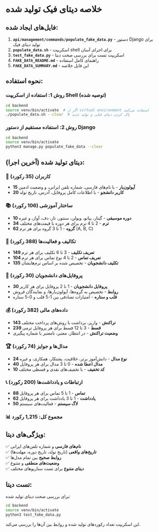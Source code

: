# خلاصه دیتای فیک تولید شده

## فایل‌های ایجاد شده:

1. **`api/management/commands/populate_fake_data.py`** - دستور Django برای تولید دیتای فیک
2. **`populate_data.sh`** - اسکریپت shell برای اجرای آسان
3. **`test_fake_data.py`** - اسکریپت تست برای بررسی صحت دیتا
4. **`FAKE_DATA_README.md`** - راهنمای کامل استفاده
5. **`FAKE_DATA_SUMMARY.md`** - این فایل خلاصه

## نحوه استفاده:

### روش 1: استفاده از اسکریپت Shell (توصیه شده)
```bash
cd backend
source venv/bin/activate  # اگر از virtual environment استفاده می‌کنید
./populate_data.sh --clear  # پاک کردن دیتای قبلی و تولید جدید
```

### روش 2: استفاده مستقیم از دستور Django
```bash
cd backend
source venv/bin/activate
python3 manage.py populate_fake_data --clear
```

## دیتای تولید شده (آخرین اجرا):

### 👥 کاربران (35 رکورد)
- **15 آپولون‌یار** - با نام‌های فارسی، شماره تلفن ایرانی، و وضعیت ادمین
- **20 کاربر دانشجو** - با اطلاعات کامل پروفایل، آدرس، تاریخ تولد

### 📚 ساختار آموزشی (106 رکورد)
- **10 دوره موسیقی** - گیتار، پیانو، ویولن، سنتور، تار، دف، آواز، و غیره
- **34 ترم** - 2 تا 4 ترم برای هر دوره با قیمت‌های مختلف
- **62 گروه** - 1 تا 3 گروه برای هر ترم (A, B, C)

### 📝 تکالیف و فعالیت‌ها (388 رکورد)
- **149 تعریف تکلیف** - 3 تا 6 تکلیف برای هر ترم
- **104 تعریف تماس** - 2 تا 4 نوع تماس برای هر ترم
- **135 تکلیف دانشجویان** - تخصیص شده بر اساس ترم‌هایشان

### 👤 پروفایل‌های دانشجویان (30 رکورد)
- **30 پروفایل دانشجویان** - 1 تا 2 پروفایل برای هر کاربر
- **روابط** - تخصیص به گروه‌ها، آپولون‌یارها، و نمایندگان فروش
- **قلب و ستاره** - امتیازات تصادفی بین 1-5 قلب و 0-5 ستاره

### 💰 داده‌های مالی (382 رکورد)
- **143 تراکنش** - واریز، برداشت با روش‌های پرداخت مختلف
- **239 قسط** - 3 تا 12 قسط برای هر پروفایل ترمی
- **وضعیت تراکنش** - در انتظار، معتبر، نامعتبر با شماره پیگیری

### 🏆 مدال‌ها و جوایز (74 رکورد)
- **24 نوع مدال** - دانش‌آموز برتر، خلاقیت، پشتکار، همکاری، و غیره
- **40 مدال اعطا شده** - 0 تا 3 مدال برای هر پروفایل
- **10 کد تخفیف** - با تخفیف‌های نقدی و قسطی مختلف

### 📞 ارتباطات و یادداشت‌ها (200 رکورد)
- **88 تماس** - 1 تا 5 تماس برای هر پروفایل
- **62 یادداشت** - 1 تا 3 یادداشت برای هر پروفایل
- **50 لاگ سیستم** - فعالیت‌های سیستم

### 📊 مجموع کل: **1,215 رکورد**

## ویژگی‌های دیتا:

✅ **نام‌های فارسی** و شماره تلفن‌های ایرانی  
✅ **تاریخ‌های واقعی** (تاریخ تولد، تاریخ دوره، مهلت‌ها)  
✅ **روابط صحیح** بین تمام مدل‌ها  
✅ **وضعیت‌های منطقی** و متنوع  
✅ **دیتای متنوع** برای تست سناریوهای مختلف  

## تست دیتا:

برای بررسی صحت دیتای تولید شده:
```bash
cd backend
source venv/bin/activate
python3 test_fake_data.py
```

این اسکریپت تعداد رکوردهای تولید شده و روابط بین آن‌ها را بررسی می‌کند.
